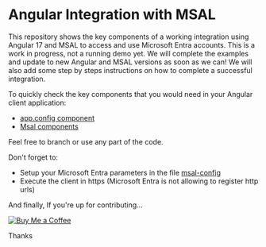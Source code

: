 # Angular Integration with MSAL

This repository shows the key components of a working integration using Angular 17 and MSAL to access and use Microsoft Entra accounts.
This is a work in progress, not a running demo yet.
We will complete the examples and update to new Angular and MSAL versions as soon as we can!
We will also add some step by steps instructions on how to complete a successful integration.

To quickly check the key components that you would need in your Angular client application: 
- [app.config component](https://github.com/zameb/Msal.Ng17/blob/main/Quipu.AngularClient/src/app/app.config.ts)
- [Msal components](https://github.com/zameb/Msal.Ng17/tree/main/Quipu.AngularClient/src/app/msal)

Feel free to branch or use any part of the code.

Don't forget to:
- Setup your Microsoft Entra parameters in the file [msal-config](https://github.com/zameb/Msal.Ng17/blob/main/Quipu.AngularClient/src/app/msal/msal-config.ts)
- Execute the client in https (Microsoft Entra is not allowing to register http urls)

And finally, If you're up for contributing...

[![Buy Me a Coffee](https://img.buymeacoffee.com/button-api/?text=Buy%20me%20a%20coffee&emoji=&slug=zameb&button_colour=BD5FFF&font_colour=ffffff&font_family=Cookie&outline_colour=000000&coffee_colour=FFDD00)](https://www.buymeacoffee.com/zameb)

Thanks

